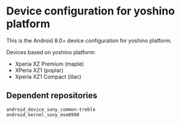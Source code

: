 Device configuration for yoshino platform
=========================================

This is the Android 8.0+ device configuration for yoshino platform.

Devices based on yoshino platform:

* Xperia XZ Premium (maple)
* XPeria XZ1 (poplar)
* Xperia XZ1 Compact (lilac)

Dependent repositories
----------------------

    android_device_sony_common-treble
    android_kernel_sony_msm8998
